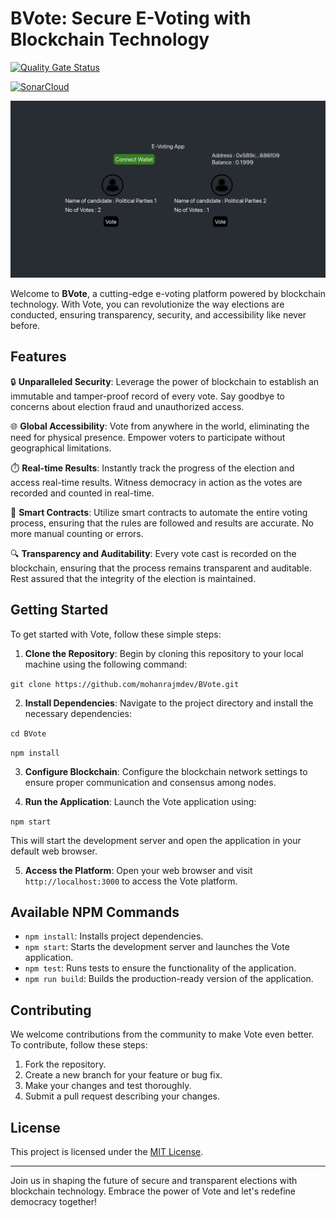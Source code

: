 # BVote: Secure E-Voting with Blockchain Technology

[![Quality Gate Status](https://sonarcloud.io/api/project_badges/measure?project=mohanrajmdev_BVote&metric=alert_status)](https://sonarcloud.io/summary/new_code?id=mohanrajmdev_BVote)

[![SonarCloud](https://sonarcloud.io/images/project_badges/sonarcloud-white.svg)](https://sonarcloud.io/summary/new_code?id=mohanrajmdev_BVote)

![BVote Logo](https://raw.githubusercontent.com/waseem0605/BVote/main/vote_logo.png)

Welcome to **BVote**, a cutting-edge e-voting platform powered by blockchain technology. With Vote, you can revolutionize the way elections are conducted, ensuring transparency, security, and accessibility like never before.

## Features

🔒 **Unparalleled Security**: Leverage the power of blockchain to establish an immutable and tamper-proof record of every vote. Say goodbye to concerns about election fraud and unauthorized access.

🌐 **Global Accessibility**: Vote from anywhere in the world, eliminating the need for physical presence. Empower voters to participate without geographical limitations.

⏱️ **Real-time Results**: Instantly track the progress of the election and access real-time results. Witness democracy in action as the votes are recorded and counted in real-time.

🤖 **Smart Contracts**: Utilize smart contracts to automate the entire voting process, ensuring that the rules are followed and results are accurate. No more manual counting or errors.

🔍 **Transparency and Auditability**: Every vote cast is recorded on the blockchain, ensuring that the process remains transparent and auditable. Rest assured that the integrity of the election is maintained.

## Getting Started

To get started with Vote, follow these simple steps:

1. **Clone the Repository**: Begin by cloning this repository to your local machine using the following command:

`git clone https://github.com/mohanrajmdev/BVote.git`

2. **Install Dependencies**: Navigate to the project directory and install the necessary dependencies:

`cd BVote`

`npm install`

3. **Configure Blockchain**: Configure the blockchain network settings to ensure proper communication and consensus among nodes.

4. **Run the Application**: Launch the Vote application using:

`npm start`

This will start the development server and open the application in your default web browser.

5. **Access the Platform**: Open your web browser and visit `http://localhost:3000` to access the Vote platform.

## Available NPM Commands

- `npm install`: Installs project dependencies.
- `npm start`: Starts the development server and launches the Vote application.
- `npm test`: Runs tests to ensure the functionality of the application.
- `npm run build`: Builds the production-ready version of the application.

## Contributing

We welcome contributions from the community to make Vote even better. To contribute, follow these steps:

1. Fork the repository.
2. Create a new branch for your feature or bug fix.
3. Make your changes and test thoroughly.
4. Submit a pull request describing your changes.

## License

This project is licensed under the [MIT License](LICENSE).

---

Join us in shaping the future of secure and transparent elections with blockchain technology. Embrace the power of Vote and let's redefine democracy together!
